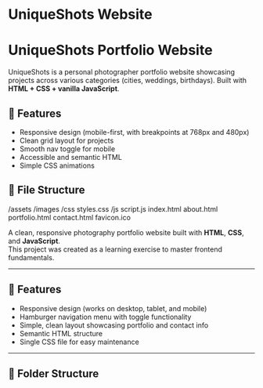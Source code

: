 # UniqueShots Website


# UniqueShots Portfolio Website

UniqueShots is a personal photographer portfolio website showcasing projects across various categories (cities, weddings, birthdays). Built with **HTML + CSS + vanilla JavaScript**.  

## 🌟 Features
- Responsive design (mobile-first, with breakpoints at 768px and 480px)
- Clean grid layout for projects
- Smooth nav toggle for mobile
- Accessible and semantic HTML
- Simple CSS animations

## 📁 File Structure

/assets
/images
/css
styles.css
/js
script.js
index.html
about.html
portfolio.html
contact.html
favicon.ico



A clean, responsive photography portfolio website built with **HTML**, **CSS**, and **JavaScript**.  
This project was created as a learning exercise to master frontend fundamentals.

---

## 🚀 Features

- Responsive design (works on desktop, tablet, and mobile)
- Hamburger navigation menu with toggle functionality
- Simple, clean layout showcasing portfolio and contact info
- Semantic HTML structure
- Single CSS file for easy maintenance

---

## 📂 Folder Structure

